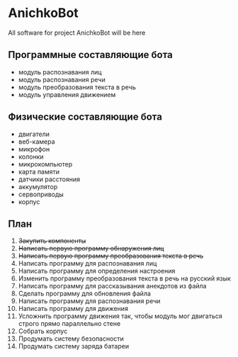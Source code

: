 # AnichkoBot

All software for project AnichkoBot will be here

## Программные составляющие бота

* модуль распознавания лиц
* модуль распознавания речи
* модуль преобразования текста в речь
* модуль управления движением

## Физические составляющие бота

* двигатели
* веб-камера
* микрофон
* колонки
* микрокомпьютер
* карта памяти
* датчики расстояния
* аккумулятор
* сервоприводы
* корпус

## План

1. ~~Закупить компоненты~~
2. ~~Написать первую программу обнаружения лиц~~
3. ~~Написать первую программу преобразования текста в речь~~
4. Написать программу для распознавания лиц
5. Написать программу для определения настроения
6. Изменить программу преобразования текста в речь на русский язык
7. Написать программу для рассказывания анекдотов из файла
8. Сделать программу для обновления файла
9. Написать программу для распознавания речи
10. Написать программу для движения
11. Усложнить программу движения так, чтобы модуль мог двигаться строго прямо параллельно стене
12. Собрать корпус
13. Продумать систему безопасности
14. Продумать систему заряда батареи
